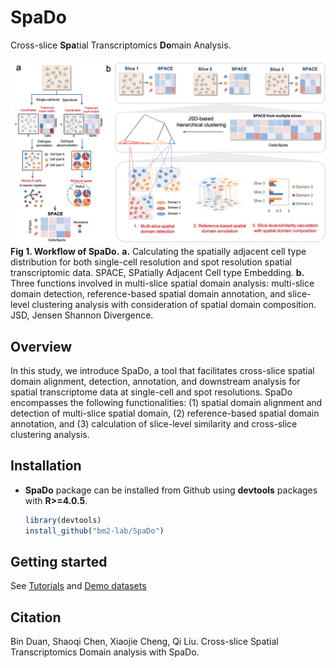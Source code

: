 # SpaDo
Cross-slice **Spa**tial Transcriptomics **Do**main Analysis.

![](Overview.png)<!-- -->
**Fig 1. Workflow of SpaDo.** **a.** Calculating the spatially adjacent cell type distribution for both single-cell resolution and spot resolution spatial transcriptomic data. SPACE, SPatially Adjacent Cell type Embedding. **b.** Three functions involved in multi-slice spatial domain analysis: multi-slice domain detection, reference-based spatial domain annotation, and slice-level clustering analysis with consideration of spatial domain composition. JSD, Jensen Shannon Divergence.

## Overview
In this study, we introduce SpaDo, a tool that facilitates cross-slice spatial domain alignment, detection, annotation, and downstream analysis for spatial transcriptome data at single-cell and spot resolutions. SpaDo encompasses the following functionalities: (1) spatial domain alignment and detection of multi-slice spatial domain, (2) reference-based spatial domain annotation, and (3) calculation of slice-level similarity and cross-slice clustering analysis.

## Installation
* **SpaDo** package can be installed from Github using **devtools** packages with **R>=4.0.5**.

    ```r
    library(devtools)
    install_github("bm2-lab/SpaDo")
    ```
    
## Getting started
See [Tutorials](https://www.jianguoyun.com/p/DW15NecQnMvoCxji45QFIAA) and [Demo datasets](https://www.jianguoyun.com/p/DX1ssBYQnMvoCxjZ45QFIAA)

## Citation
Bin Duan, Shaoqi Chen, Xiaojie Cheng, Qi Liu. Cross-slice Spatial Transcriptomics Domain analysis with SpaDo.

